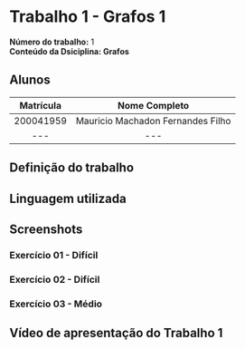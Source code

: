 # Trabalho 1 - Grafos 1

**Número do trabalho:** 1 <br>
**Conteúdo da Dsiciplina: Grafos**

## Alunos

| Matrícula |        Nome Completo       |
|:---------:|:-------------:|
| 200041959 | Mauricio Machadon Fernandes Filho |
| --- | ---    |

## Definição do trabalho

## Linguagem utilizada

## Screenshots

### Exercício 01 - Difícil

### Exercício 02 - Difícil

### Exercício 03 - Médio

## Vídeo de apresentação do Trabalho 1
